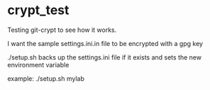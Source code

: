 # crypt_test

Testing git-crypt to see how it works.  

I want the sample settings.ini.in file to be encrypted with a gpg key

./setup.sh backs up the settings.ini file if it exists and sets the new environment variable

example:
./setup.sh mylab

